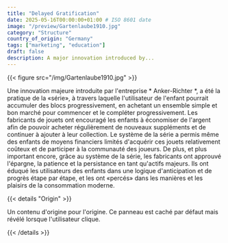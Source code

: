 ```yaml
---
title: "Delayed Gratification"
date: 2025-05-16T00:00:00+01:00 # ISO 8601 date
image: "/preview/Gartenlaube1910.jpg"
category: "Structure"
country_of_origin: "Germany"
tags: ["marketing", "education"]
draft: false
description: A major innovation introduced by...
---
```




{{< figure src="/img/Gartenlaube1910.jpg" >}}

Une innovation majeure introduite par l'entreprise * Anker-Richter *, a été la pratique de la «série», à travers laquelle l'utilisateur de l'enfant pourrait accumuler des blocs progressivement, en achetant un ensemble simple et bon marché pour commencer et le compléter progressivement. Les fabricants de jouets ont encouragé les enfants à économiser de l'argent afin de pouvoir acheter régulièrement de nouveaux suppléments et de continuer à ajouter à leur collection. Le système de la série a permis même des enfants de moyens financiers limités d'acquérir ces jouets relativement coûteux et de participer à la communauté des joueurs. De plus, et plus important encore, grâce au système de la série, les fabricants ont approuvé l'épargne, la patience et la persistance en tant qu'actifs majeurs. Ils ont éduqué les utilisateurs des enfants dans une logique d'anticipation et de progrès étape par étape, et les ont «percés» dans les manières et les plaisirs de la consommation moderne.

{{< details "Origin" >}}

Un contenu d'origine pour l'origine. Ce panneau est caché par défaut mais révélé lorsque l'utilisateur clique.

{{< /details >}}


